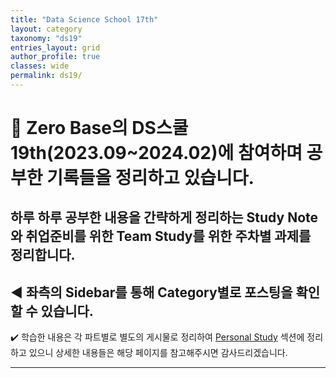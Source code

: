 ```yaml
---
title: "Data Science School 17th"
layout: category
taxonomy: "ds19"
entries_layout: grid
author_profile: true
classes: wide
permalink: ds19/
---
```


# 📌 Zero Base의 DS스쿨 19th(2023.09~2024.02)에 참여하며 공부한 기록들을 정리하고 있습니다.
## 하루 하루 공부한 내용을 간략하게 정리하는 Study Note와 취업준비를 위한 Team Study를 위한 주차별 과제를 정리합니다. 
## ◀️ 좌측의 Sidebar를 통해 Category별로 포스팅을 확인할 수 있습니다.

✔️ 학습한 내용은 각 파트별로 별도의 게시물로 정리하여 [Personal Study](https://kimgabe.github.io/personal_study/) 섹션에 정리하고 있으니 상세한 내용들은 해당 페이지를 참고해주시면 감사드리겠습니다.

---
<br>
<br>